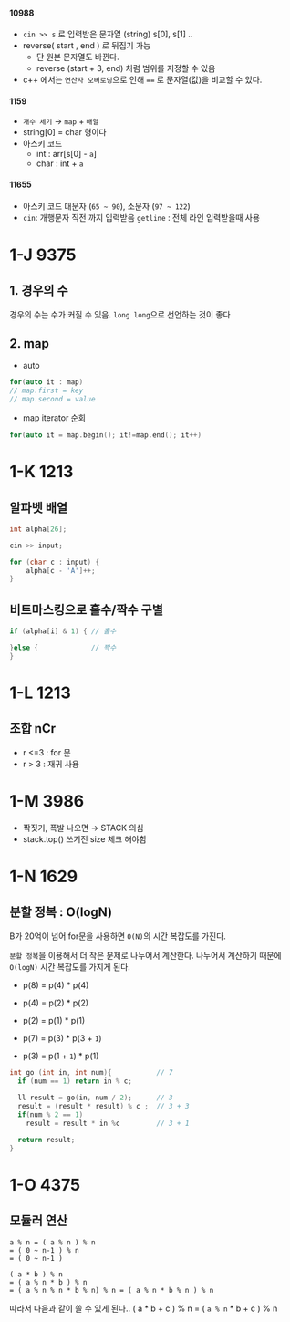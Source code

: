 #### 10988

* `cin >> s` 로 입력받은 문자열 (string) s[0], s[1] .. 
* reverse( start , end ) 로 뒤집기 가능 
  * 단 원본 문자열도 바뀐다.
  * reverse (start + 3, end) 처럼 범위를 지정할 수 있음
* c++ 에서는 `연산자 오버로딩`으로 인해 `==` 로 문자열(값)을 비교할 수 있다.


#### 1159
* `개수 세기` → `map` + `배열`
* string[0] = char 형이다
* 아스키 코드 
  * int : arr[s[0] - `a`]
  * char : int + `a`


#### 11655
* 아스키 코드 대문자 (`65 ~ 90`), 소문자 (`97 ~ 122`)
* `cin`: 개행문자 직전 까지 입력받음 
  `getline` : 전체 라인 입력받을때 사용
  
# 1-J 9375

## 1. 경우의 수 
경우의 수는 수가 커질 수 있음. `long long`으로 선언하는 것이 좋다

## 2. map

* auto 

``` cpp
for(auto it : map)
// map.first = key 
// map.second = value
```

* map iterator 순회
``` cpp
for(auto it = map.begin(); it!=map.end(); it++)
```

# 1-K 1213
## 알파벳 배열
``` cpp
int alpha[26]; 

cin >> input;

for (char c : input) {
    alpha[c - 'A']++;
}
```

## 비트마스킹으로 홀수/짝수 구별
``` cpp
if (alpha[i] & 1) { // 홀수

}else {             // 짝수
}
```

# 1-L 1213

## 조합 nCr
* r <=3 : for 문
* r > 3 : 재귀 사용

# 1-M 3986
* 짝짓기, 폭발 나오면 → STACK 의심
* stack.top() 쓰기전 size 체크 해야함


# 1-N 1629

## 분할 정복 : O(logN)
B가 20억이 넘어 for문을 사용하면  `O(N)`의 시간 복잡도를 가진다.

`분할 정복`을 이용해서 더 작은 문제로 나누어서 계산한다. 
나누어서 계산하기 때문에 `O(logN)` 시간 복잡도를 가지게 된다.

* p(8) = p(4) * p(4) 
* p(4) = p(2) * p(2)
* p(2) = p(1) * p(1)

* p(7) = p(3) * p(3 + `1`)
* p(3) = p(1 + `1`) * p(1)

``` cpp
int go (int in, int num){           // 7
  if (num == 1) return in % c;
  
  ll result = go(in, num / 2);      // 3 
  result = (result * result) % c ;  // 3 + 3 
  if(num % 2 == 1) 
    result = result * in %c         // 3 + 1 

  return result;
}

```

# 1-O 4375

## 모듈러 연산 
```
a % n = ( a % n ) % n
= ( 0 ~ n-1 ) % n
= ( 0 ~ n-1 )

( a * b ) % n
= ( a % n * b ) % n 
= ( a % n % n * b % n) % n = ( a % n * b % n ) % n
```
 
따라서 다음과 같이 쓸 수 있게 된다..
( a * b + c ) % n = ( `a % n` * b + c ) % n



